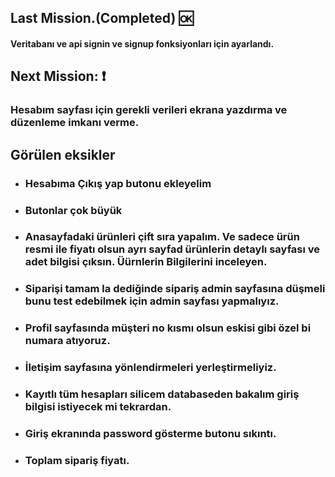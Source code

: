 
## Last Mission.(Completed) :ok:
#### Veritabanı ve api signin ve signup fonksiyonları için ayarlandı.

## Next Mission: :exclamation:
### Hesabım sayfası için gerekli verileri ekrana yazdırma ve düzenleme imkanı verme.

## Görülen eksikler
- ### Hesabıma Çıkış yap butonu ekleyelim
- ### Butonlar çok büyük
- ### Anasayfadaki ürünleri çift sıra yapalım. Ve sadece ürün resmi ile fiyatı olsun ayrı sayfad ürünlerin detaylı sayfası ve adet bilgisi çıksın. Üürnlerin Bilgilerini inceleyen.
- ### Siparişi tamam la dediğinde sipariş admin sayfasına düşmeli bunu test edebilmek için admin sayfası yapmalıyız.
- ### Profil sayfasında müşteri no kısmı olsun eskisi gibi özel bi numara atıyoruz.
- ### İletişim sayfasına yönlendirmeleri yerleştirmeliyiz. 
- ### Kayıtlı tüm hesapları silicem databaseden bakalım giriş bilgisi istiyecek mi tekrardan.
- ### Giriş ekranında password gösterme butonu sıkıntı.
- ### Toplam sipariş fiyatı.